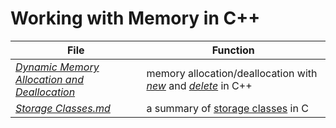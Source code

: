 # Working with Memory in C++

| File | Function |
| ---- | -------- |
| [_Dynamic Memory Allocation and Deallocation_](https://github.com/EthanC2/Notes-and-Writeups/blob/main/C++/Memory%20Management/Dynamic%20Memory%20Allocation%20and%20Deallocation.md) | memory allocation/deallocation with [_new_](https://www.geeksforgeeks.org/new-and-delete-operators-in-cpp-for-dynamic-memory/) and [_delete_](https://www.geeksforgeeks.org/new-and-delete-operators-in-cpp-for-dynamic-memory/) in C++ | 
| [_Storage Classes.md_](https://github.com/EthanC2/Notes-and-Writeups/blob/main/C%2B%2B/Memory%20Management/Storage%20Classes.md) | a summary of [storage classes](https://www.geeksforgeeks.org/storage-classes-in-c-with-examples/) in C |
